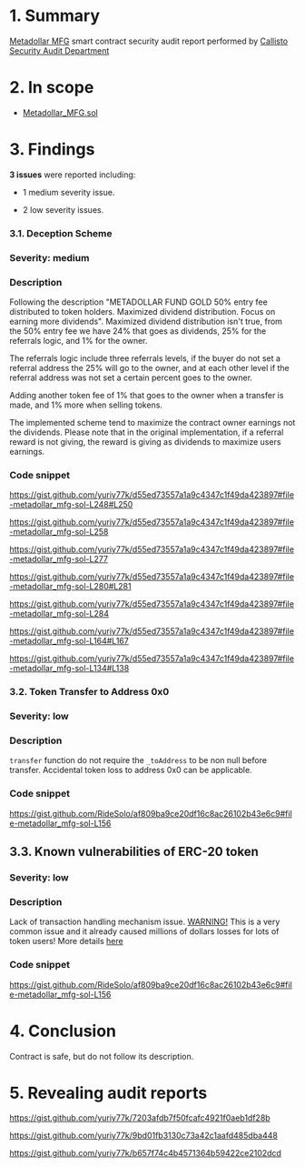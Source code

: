 # 1. Summary

[Metadollar MFG](https://etherscan.io/address/0x563b33bcb909a2ca43d4b8f3a550f49de1226766#code) smart contract security audit report performed by [Callisto Security Audit Department](https://github.com/EthereumCommonwealth/Auditing)

# 2. In scope

- [Metadollar_MFG.sol](https://etherscan.io/address/0x563b33bcb909a2ca43d4b8f3a550f49de1226766#code)

# 3. Findings

**3 issues** were reported including:

- 1 medium severity issue.

- 2 low severity issues.

### 3.1. Deception Scheme

### Severity: medium

### Description

Following the description "METADOLLAR FUND GOLD 50% entry fee distributed to token holders. Maximized dividend distribution. Focus on earning more dividends".
Maximized dividend distribution isn't true, from the 50% entry fee we have 24% that goes as dividends, 25% for the referrals logic, and 1% for the owner.

The referrals logic include three referrals levels, if the buyer do not set a referral address the 25% will go to the owner, and at each other level if the referral address was not set a certain percent goes to the owner.

Adding another token fee of 1% that goes to the owner when a transfer is made, and 1% more when selling tokens.

The implemented scheme tend to maximize the contract owner earnings not the dividends. Please note that in the original implementation, if a referral reward is not giving, the reward is giving as dividends to maximize users earnings.

### Code snippet

https://gist.github.com/yuriy77k/d55ed73557a1a9c4347c1f49da423897#file-metadollar_mfg-sol-L248#L250

https://gist.github.com/yuriy77k/d55ed73557a1a9c4347c1f49da423897#file-metadollar_mfg-sol-L258

https://gist.github.com/yuriy77k/d55ed73557a1a9c4347c1f49da423897#file-metadollar_mfg-sol-L277

https://gist.github.com/yuriy77k/d55ed73557a1a9c4347c1f49da423897#file-metadollar_mfg-sol-L280#L281

https://gist.github.com/yuriy77k/d55ed73557a1a9c4347c1f49da423897#file-metadollar_mfg-sol-L284

https://gist.github.com/yuriy77k/d55ed73557a1a9c4347c1f49da423897#file-metadollar_mfg-sol-L164#L167

https://gist.github.com/yuriy77k/d55ed73557a1a9c4347c1f49da423897#file-metadollar_mfg-sol-L134#L138

### 3.2. Token Transfer to Address 0x0

### Severity: low

### Description

`transfer` function do not require the `_toAddress` to be non null before transfer. Accidental token loss to address 0x0 can be applicable.

### Code snippet

https://gist.github.com/RideSolo/af809ba9ce20df16c8ac26102b43e6c9#file-metadollar_mfg-sol-L156

## 3.3. Known vulnerabilities of ERC-20 token

### Severity: low

### Description

Lack of transaction handling mechanism issue. [WARNING!](https://gist.github.com/Dexaran/ddb3e89fe64bf2e06ed15fbd5679bd20) This is a very common issue and it already caused millions of dollars losses for lots of token users! More details [here](https://docs.google.com/document/d/1Feh5sP6oQL1-1NHi-X1dbgT3ch2WdhbXRevDN681Jv4/edit)

### Code snippet

https://gist.github.com/RideSolo/af809ba9ce20df16c8ac26102b43e6c9#file-metadollar_mfg-sol-L156


# 4. Conclusion

Contract is safe, but do not follow its description.

# 5. Revealing audit reports

https://gist.github.com/yuriy77k/7203afdb7f50fcafc4921f0aeb1df28b

https://gist.github.com/yuriy77k/9bd01fb3130c73a42c1aafd485dba448

https://gist.github.com/yuriy77k/b657f74c4b4571364b59422ce2102dcd
